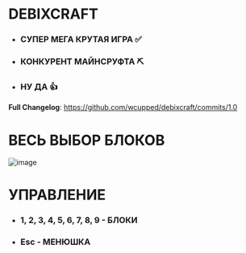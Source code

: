 # DEBIXCRAFT
- ### СУПЕР МЕГА КРУТАЯ ИГРА ✅
- ### КОНКУРЕНТ МАЙНСРУФТА ⛏
- ### НУ ДА 👍

**Full Changelog**: https://github.com/wcupped/debixcraft/commits/1.0

# ВЕСЬ ВЫБОР БЛОКОВ
![image](https://github.com/wcupped/debixcraft/assets/134646828/a394770e-8049-44cc-8b27-7ed3e2eaf578)

# УПРАВЛЕНИЕ
- ### 1, 2, 3, 4, 5, 6, 7, 8, 9 - БЛОКИ
- ### Esc - МЕНЮШКА
